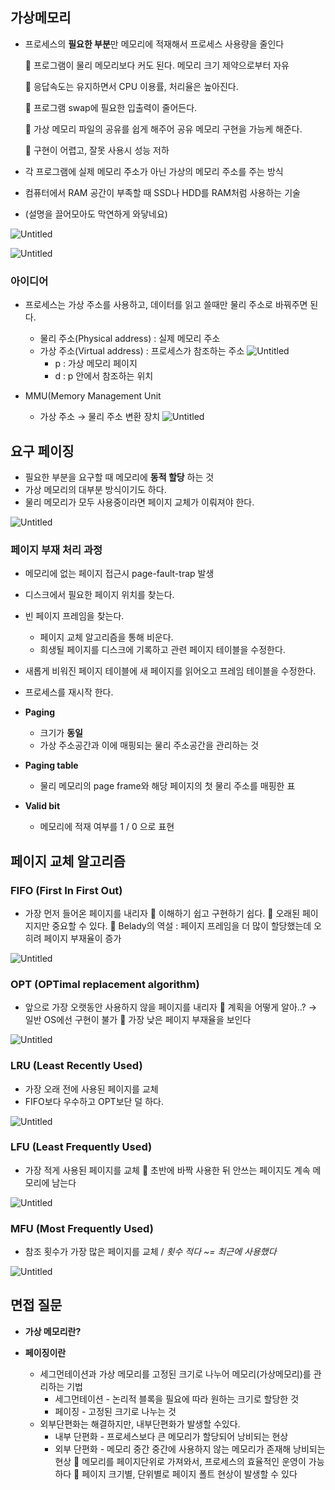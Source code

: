 ## 가상메모리

- 프로세스의 **필요한 부분**만 메모리에 적재해서 프로세스 사용량을 줄인다

  🔵 프로그램이 물리 메모리보다 커도 된다. 메모리 크기 제약으로부터 자유

  🔵 응답속도는 유지하면서 CPU 이용률, 처리율은 높아진다.

  🔵 프로그램 swap에 필요한 입출력이 줄어든다.

  🔵 가상 메모리 파일의 공유를 쉽게 해주어 공유 메모리 구현을 가능케 해준다.

  🔴 구현이 어렵고, 잘못 사용시 성능 저하

- 각 프로그램에 실제 메모리 주소가 아닌 가상의 메모리 주소를 주는 방식
- 컴퓨터에서 RAM 공간이 부족할 때 SSD나 HDD를 RAM처럼 사용하는 기술
- (설명을 끌어모아도 막연하게 와닿네요)

![Untitled](https://s3-us-west-2.amazonaws.com/secure.notion-static.com/2cfd6b02-5595-4b7f-8951-829298645af6/Untitled.png)

![Untitled](https://s3-us-west-2.amazonaws.com/secure.notion-static.com/000de858-45aa-4cae-b8ad-d655c662da79/Untitled.png)

### 아이디어

- 프로세스는 가상 주소를 사용하고, 데이터를 읽고 쓸때만 물리 주소로 바꿔주면 된다.

  - 물리 주소(Physical address) : 실제 메모리 주소
  - 가상 주소(Virtual address) : 프로세스가 참조하는 주소
    ![Untitled](https://s3-us-west-2.amazonaws.com/secure.notion-static.com/66c69219-7ebd-4b67-a9f9-94eae36ff136/Untitled.png)
    - p : 가상 메모리 페이지
    - d : p 안에서 참조하는 위치

- MMU(Memory Management Unit
  - 가상 주소 → 물리 주소 변환 장치
  ![Untitled](https://s3-us-west-2.amazonaws.com/secure.notion-static.com/ed01c2c6-7cec-4826-ac22-5e5e60385e1e/Untitled.png)

## 요구 페이징

- 필요한 부분을 요구할 때 메모리에 **동적 할당** 하는 것
- 가상 메모리의 대부분 방식이기도 하다.
- 물리 메모리가 모두 사용중이라면 페이지 교체가 이뤄져야 한다.

![Untitled](https://s3-us-west-2.amazonaws.com/secure.notion-static.com/0fdfc24c-e42a-49c4-93de-855830c73dbe/Untitled.png)

### 페이지 부재 처리 과정

- 메모리에 없는 페이지 접근시 page-fault-trap 발생
- 디스크에서 필요한 페이지 위치를 찾는다.
- 빈 페이지 프레임을 찾는다.
  - 페이지 교체 알고리즘을 통해 비운다.
  - 희생될 페이지를 디스크에 기록하고 관련 페이지 테이블을 수정한다.
- 새롭게 비워진 페이지 테이블에 새 페이지를 읽어오고 프레임 테이블을 수정한다.
- 프로세스를 재시작 한다.

- **Paging**
  - 크기가 **동일**
  - 가상 주소공간과 이에 매핑되는 물리 주소공간을 관리하는 것
- **Paging table**
  - 물리 메모리의 page frame와 해당 페이지의 첫 물리 주소를 매핑한 표
- **Valid bit**
  - 메모리에 적재 여부를 1 / 0 으로 표현

## 페이지 교체 알고리즘

### FIFO (First In First Out)

- 가장 먼저 들어온 페이지를 내리자
  🔵 이해하기 쉽고 구현하기 쉽다.
  🔴 오래된 페이지지만 중요할 수 있다.
  🔴 Belady의 역설 : 페이지 프레임을 더 많이 할당했는데 오히려 페이지 부재율이 증가

![Untitled](https://s3-us-west-2.amazonaws.com/secure.notion-static.com/10caa8c5-edbe-447d-9c15-c08152ed35da/Untitled.png)

### OPT (OPTimal replacement algorithm)

- 앞으로 가장 오랫동안 사용하지 않을 페이지를 내리자
  🔵 계획을 어떻게 알아..? → 일반 OS에선 구현이 불가
  🔴 가장 낮은 페이지 부재율을 보인다

![Untitled](https://s3-us-west-2.amazonaws.com/secure.notion-static.com/aa9c484d-9bfb-45b0-b0c1-ce904bec80fb/Untitled.png)

### LRU (Least Recently Used)

- 가장 오래 전에 사용된 페이지를 교체
- FIFO보다 우수하고 OPT보단 덜 하다.

![Untitled](https://s3-us-west-2.amazonaws.com/secure.notion-static.com/7fed40cf-3e68-4e09-9d94-258fd3d10f14/Untitled.png)

### LFU (Least Frequently Used)

- 가장 적게 사용된 페이지를 교체
  🔴 초반에 바짝 사용한 뒤 안쓰는 페이지도 계속 메모리에 남는다

![Untitled](https://s3-us-west-2.amazonaws.com/secure.notion-static.com/a156a52f-9068-41fd-a335-b17de35d5fbb/Untitled.png)

### MFU (Most Frequently Used)

- 참조 횟수가 가장 많은 페이지를 교체 / _횟수 적다 ~= 최근에 사용했다_

![Untitled](https://s3-us-west-2.amazonaws.com/secure.notion-static.com/b9553ddf-4058-4e41-a43a-5e999d74dd9e/Untitled.png)

## 면접 질문

- **가상 메모리란?**

- **페이징이란**
  - 세그먼테이션과 가상 메모리를 고정된 크기로 나누어 메모리(가상메모리)를 관리하는 기법
    - 세그먼테이션 - 논리적 블록을 필요에 따라 원하는 크기로 할당한 것
    - 페이징 - 고정된 크기로 나누는 것
  - 외부단편화는 해결하지만, 내부단편화가 발생할 수있다.
    - 내부 단편화 - 프로세스보다 큰 메모리가 할당되어 낭비되는 현상
    - 외부 단편화 - 메모리 중간 중간에 사용하지 않는 메모리가 존재해 낭비되는 현상
  🔵 메모리를 페이지단위로 가져와서, 프로세스의 효율적인 운영이 가능하다
  🔴 페이지 크기별, 단위별로 페이지 폴트 현상이 발생할 수 있다
